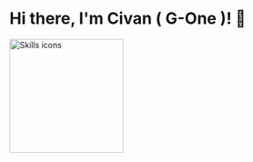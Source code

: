 # Hi there, I'm Civan ( G-One )! 👋


<a href="https://skillicons.dev">
  <img src="https://skillicons.dev/icons?i=apple,python,aws,bash,bootstrap,css,javascript,c#,cs,azure,cpp,cloudflare,d3,dotnet,gcp,git,github,htmx,java,jquery,kubernetes,mongodb,nodejs" alt="Skills icons" width="200" />
</a>



